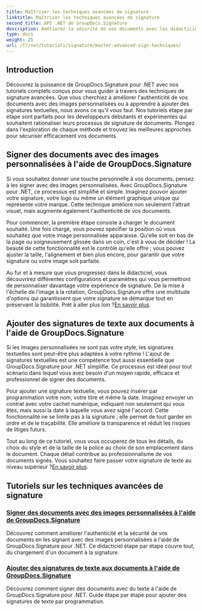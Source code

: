```yaml
---
title: Maîtriser les techniques avancées de signature
linktitle: Maîtriser les techniques avancées de signature
second_title: API .NET de GroupDocs.Signature
description: Améliorez la sécurité de vos documents avec les didacticiels GroupDocs.Signature pour .NET. Découvrez des techniques de signature avancées, des images personnalisées aux signatures textuelles.
type: docs
weight: 25
url: /fr/net/tutorials/signature/master-advanced-sign-techniques/
---
```

## Introduction

Découvrez la puissance de GroupDocs.Signature pour .NET avec nos tutoriels complets conçus pour vous guider à travers des techniques de signature avancées. Que vous cherchiez à améliorer l'authenticité de vos documents avec des images personnalisées ou à apprendre à ajouter des signatures textuelles, nous avons ce qu'il vous faut. Nos tutoriels étape par étape sont parfaits pour les développeurs débutants et expérimentés qui souhaitent rationaliser leurs processus de signature de documents. Plongez dans l'exploration de chaque méthode et trouvez les meilleures approches pour sécuriser efficacement vos documents. 

## Signer des documents avec des images personnalisées à l'aide de GroupDocs.Signature
Si vous souhaitez donner une touche personnelle à vos documents, pensez à les signer avec des images personnalisées. Avec GroupDocs.Signature pour .NET, ce processus est simplifié et simple. Imaginez pouvoir ajouter votre signature, votre logo ou même un élément graphique unique qui représente votre marque. Cette technique améliore non seulement l'attrait visuel, mais augmente également l'authenticité de vos documents.

Pour commencer, la première étape consiste à charger le document souhaité. Une fois chargé, vous pouvez spécifier la position où vous souhaitez que votre image personnalisée apparaisse. Qu'elle soit en bas de la page ou soigneusement glissée dans un coin, c'est à vous de décider ! La beauté de cette fonctionnalité est le contrôle qu'elle offre ; vous pouvez ajuster la taille, l'alignement et bien plus encore, pour garantir que votre signature ou votre image soit parfaite.

Au fur et à mesure que vous progressez dans le didacticiel, vous découvrirez différentes configurations et paramètres qui vous permettront de personnaliser davantage votre expérience de signature. De la mise à l'échelle de l'image à la rotation, GroupDocs.Signature offre une multitude d'options qui garantissent que votre signature se démarque tout en préservant la lisibilité. Prêt à aller plus loin ?[En savoir plus](./sign-documents-with-custom-image/).

## Ajouter des signatures de texte aux documents à l'aide de GroupDocs.Signature
Si les images personnalisées ne sont pas votre style, les signatures textuelles sont peut-être plus adaptées à votre rythme ! L'ajout de signatures textuelles est une compétence tout aussi essentielle que GroupDocs.Signature pour .NET simplifie. Ce processus est idéal pour tout scénario dans lequel vous avez besoin d'un moyen rapide, efficace et professionnel de signer des documents.

Pour ajouter une signature textuelle, vous pouvez insérer par programmation votre nom, votre titre et même la date. Imaginez envoyer un contrat avec votre cachet numérique, indiquant non seulement qui vous êtes, mais aussi la date à laquelle vous avez signé l'accord. Cette fonctionnalité ne se limite pas à la signature ; elle permet de tout garder en ordre et de le traçabilité. Elle améliore la transparence et réduit les risques de litiges futurs.

 Tout au long de ce tutoriel, vous vous occuperez de tous les détails, du choix du style et de la taille de la police au choix de son emplacement dans le document. Chaque détail contribue au professionnalisme de vos documents signés. Vous souhaitez faire passer votre signature de texte au niveau supérieur ?[En savoir plus](./add-text-signatures-to-documents/).

## Tutoriels sur les techniques avancées de signature
### [Signer des documents avec des images personnalisées à l'aide de GroupDocs.Signature](./sign-documents-with-custom-image/)
Découvrez comment améliorer l'authenticité et la sécurité de vos documents en les signant avec des images personnalisées à l'aide de GroupDocs.Signature pour .NET. Ce didacticiel étape par étape couvre tout, du chargement d'un document à la signature.
### [Ajouter des signatures de texte aux documents à l'aide de GroupDocs.Signature](./add-text-signatures-to-documents/)
Découvrez comment signer des documents avec du texte à l'aide de GroupDocs.Signature pour .NET. Guide étape par étape pour ajouter des signatures de texte par programmation.